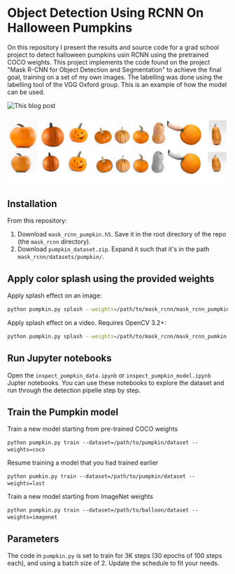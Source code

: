 # Object Detection Using RCNN On Halloween Pumpkins 

On this repository I present the results and source code for a grad school project to detect halloween pumpkins usin RCNN using the pretrained COCO weights. This project implements the code found on the project "Mask R-CNN for Object Detection and Segmentation" to achieve the final goal, training on a set of my own images. The labelling was done using the labelling tool of the VGG Oxford group. This is an example of how the model can be used. 

![This blog post](https://github.com/hectormorag/pumpkin-object-detection/blob/main/samples/balloon/PumpkinVideo.gif) 

![This blog post](https://github.com/hectormorag/pumpkin-object-detection/blob/main/images/screenshot.jpg) 





## Installation
From this repository:
1. Download `mask_rcnn_pumpkin.h5`. Save it in the root directory of the repo (the `mask_rcnn` directory).
2. Download `pumpkin_dataset.zip`. Expand it such that it's in the path `mask_rcnn/datasets/pumpkin/`.

## Apply color splash using the provided weights
Apply splash effect on an image:

```bash
python pumpkin.py splash --weights=/path/to/mask_rcnn/mask_rcnn_pumpkin.h5 --image=<file name or URL>
```

Apply splash effect on a video. Requires OpenCV 3.2+:

```bash
python pumpkin.py splash --weights=/path/to/mask_rcnn/mask_rcnn_pumkin.h5 --video=<file name or URL>
```


## Run Jupyter notebooks
Open the `inspect_pumpkin_data.ipynb` or `inspect_pumpkin_model.ipynb` Jupter notebooks. You can use these notebooks to explore the dataset and run through the detection pipelie step by step.

## Train the Pumpkin model

Train a new model starting from pre-trained COCO weights
```
python pumpkin.py train --dataset=/path/to/pumpkin/dataset --weights=coco
```

Resume training a model that you had trained earlier
```
python pumkin.py train --dataset=/path/to/pumpkin/dataset --weights=last
```

Train a new model starting from ImageNet weights
```
python pumpkin.py train --dataset=/path/to/balloon/dataset --weights=imagenet
```

## Parameters

The code in `pumpkin.py` is set to train for 3K steps (30 epochs of 100 steps each), and using a batch size of 2. 
Update the schedule to fit your needs.
